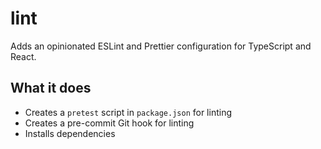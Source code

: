 
# lint

Adds an opinionated ESLint and Prettier configuration for TypeScript and React.

## What it does

* Creates a `pretest` script in `package.json` for linting
* Creates a pre-commit Git hook for linting
* Installs dependencies
